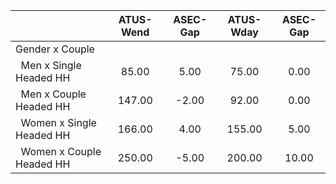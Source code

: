 
|                      |    ATUS-Wend |     ASEC-Gap |    ATUS-Wday |     ASEC-Gap |
| -------------------- | :----------: | :----------: | :----------: | :----------: |
| Gender x Couple      |              |              |              |              |
| &nbsp;&nbsp;Men x Single Headed HH |        85.00 |         5.00 |        75.00 |         0.00 |
| &nbsp;&nbsp;Men x Couple Headed HH |       147.00 |        -2.00 |        92.00 |         0.00 |
| &nbsp;&nbsp;Women x Single Headed HH |       166.00 |         4.00 |       155.00 |         5.00 |
| &nbsp;&nbsp;Women x Couple Headed HH |       250.00 |        -5.00 |       200.00 |        10.00 |

